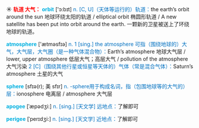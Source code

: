 ☀ <font color="red">**轨道 大气：**</font>
<font color="sky blue">**orbit**</font> ['ɔ:bɪt] 
<font color="#0070c0">n. [C, U]（天体等运行的）轨道：</font>the earth’s orbit around the sun 地球环绕太阳的轨道 / elliptical orbit 椭圆形轨道 / A new satellite has been put into orbit around the earth. 一颗新的卫星被送上了环绕地球的轨道。

<font color="sky blue">**atmosphere**</font> ['ætməsfɪə] 
<font color="#0070c0">n. 1 [sing.] the atmosphere 可指（围绕地球的）大气，大气层，大气圈（是一种气体混合物）：</font>Earth’s atmosphere 地球大气层 / lower, upper atmosphere 低层大气；高层大气 / pollution of the atmosphere 大气污染 <font color="#0070c0">2 [C]（围绕其他行星或恒星等天体的）气体（常是混合气体）：</font>Saturn’s atmosphere 土星的大气

<font color="sky blue">**sphere**</font> [sfɪə(r); 美 sfɪr]
<font color="#0070c0">n. -sphere用于构成名词，指（包围地球等的大气的）层：</font>ionosphere 电离层 / atmosphere 大气层
          
<font color="sky blue">**apogee**</font> [ˈæpədʒi:]
<font color="#0070c0">n. [sing.] [天文学] 远地点：</font>了解即可

<font color="sky blue">**perigee**</font> [ˈperɪdʒi:]
<font color="#0070c0">n. [sing.] [天文学] 近地点：</font>了解即可


